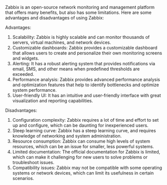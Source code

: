 Zabbix is an open-source network monitoring and management platform that offers many benefits, but also has some limitations. Here are some advantages and disadvantages of using Zabbix:

Advantages:
1. Scalability: Zabbix is highly scalable and can monitor thousands of servers, virtual machines, and network devices.
2. Customizable dashboards: Zabbix provides a customizable dashboard that allows users to create and personalize their own monitoring screens and widgets.
3. Alerting: It has a robust alerting system that provides notifications via email, SMS, and other means when predefined thresholds are exceeded.
4. Performance analysis: Zabbix provides advanced performance analysis and optimization features that help to identify bottlenecks and optimize system performance.
5. User-friendly UI: It has an intuitive and user-friendly interface with great visualization and reporting capabilities.

Disadvantages:
1. Configuration complexity: Zabbix requires a lot of time and effort to set up and configure, which can be daunting for inexperienced users.
2. Steep learning curve: Zabbix has a steep learning curve, and requires knowledge of networking and system administration.
3. Resource consumption: Zabbix can consume high levels of system resources, which can be an issue for smaller, less powerful systems.
4. Limited documentation: The official documentation for Zabbix is limited, which can make it challenging for new users to solve problems or troubleshoot issues.
5. Compatibility issues: Zabbix may not be compatible with some operating systems or network devices, which can limit its usefulness in certain scenarios.
